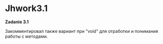 # Jhwork3.1
**Zadanie 3.1**


Закомментировал также вариант при "void" для отработки и понимания работы с методами.
